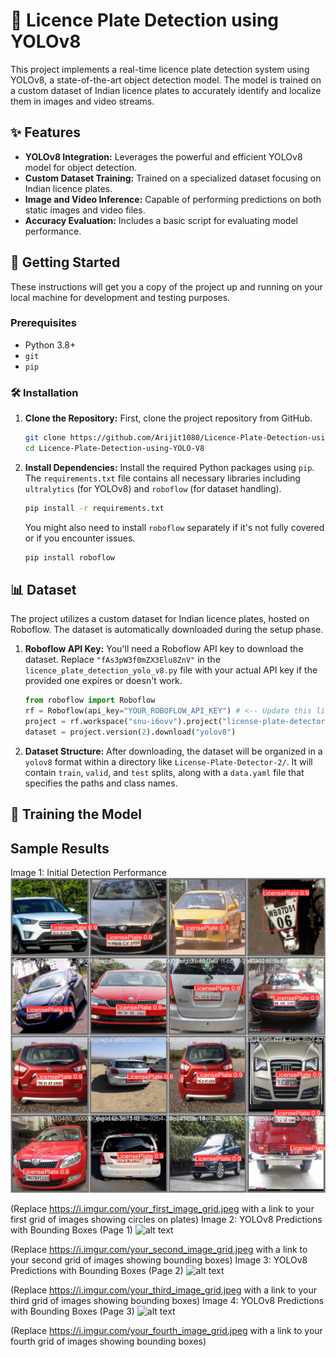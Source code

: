 # 🚗 Licence Plate Detection using YOLOv8

This project implements a real-time licence plate detection system using YOLOv8, a state-of-the-art object detection model. The model is trained on a custom dataset of Indian licence plates to accurately identify and localize them in images and video streams.

## ✨ Features

*   **YOLOv8 Integration:** Leverages the powerful and efficient YOLOv8 model for object detection.
*   **Custom Dataset Training:** Trained on a specialized dataset focusing on Indian licence plates.
*   **Image and Video Inference:** Capable of performing predictions on both static images and video files.
*   **Accuracy Evaluation:** Includes a basic script for evaluating model performance.

## 🚀 Getting Started

These instructions will get you a copy of the project up and running on your local machine for development and testing purposes.

### Prerequisites

*   Python 3.8+
*   `git`
*   `pip`

### 🛠️ Installation

1.  **Clone the Repository:**
    First, clone the project repository from GitHub.

    ```bash
    git clone https://github.com/Arijit1080/Licence-Plate-Detection-using-YOLO-V8.git
    cd Licence-Plate-Detection-using-YOLO-V8
    ```

2.  **Install Dependencies:**
    Install the required Python packages using `pip`. The `requirements.txt` file contains all necessary libraries including `ultralytics` (for YOLOv8) and `roboflow` (for dataset handling).

    ```bash
    pip install -r requirements.txt
    ```
    You might also need to install `roboflow` separately if it's not fully covered or if you encounter issues.
    ```bash
    pip install roboflow
    ```

## 📊 Dataset

The project utilizes a custom dataset for Indian licence plates, hosted on Roboflow. The dataset is automatically downloaded during the setup phase.

1.  **Roboflow API Key:**
    You'll need a Roboflow API key to download the dataset. Replace `"fAs3pW3f0mZX3Elu8ZnV"` in the `licence_plate_detection_yolo_v8.py` file with your actual API key if the provided one expires or doesn't work.

    ```python
    from roboflow import Roboflow
    rf = Roboflow(api_key="YOUR_ROBOFLOW_API_KEY") # <-- Update this line
    project = rf.workspace("snu-i6ovv").project("license-plate-detector-ogxxg")
    dataset = project.version(2).download("yolov8")
    ```

2.  **Dataset Structure:**
    After downloading, the dataset will be organized in a `yolov8` format within a directory like `License-Plate-Detector-2/`. It will contain `train`, `valid`, and `test` splits, along with a `data.yaml` file that specifies the paths and class names.

## 🏃 Training the Model



## Sample Results


Image 1: Initial Detection Performance
![alt text](https://github.com/krishnaThoria/vehicle-number-plate-detection/blob/main/img2.jpg)

(Replace https://i.imgur.com/your_first_image_grid.jpeg with a link to your first grid of images showing circles on plates)
Image 2: YOLOv8 Predictions with Bounding Boxes (Page 1)
![alt text](https://i.imgur.com/your_second_image_grid.jpeg)

(Replace https://i.imgur.com/your_second_image_grid.jpeg with a link to your second grid of images showing bounding boxes)
Image 3: YOLOv8 Predictions with Bounding Boxes (Page 2)
![alt text](https://i.imgur.com/your_third_image_grid.jpeg)

(Replace https://i.imgur.com/your_third_image_grid.jpeg with a link to your third grid of images showing bounding boxes)
Image 4: YOLOv8 Predictions with Bounding Boxes (Page 3)
![alt text](https://i.imgur.com/your_fourth_image_grid.jpeg)

(Replace https://i.imgur.com/your_fourth_image_grid.jpeg with a link to your fourth grid of images showing bounding boxes)
